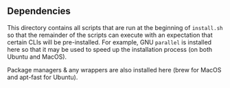 
## Dependencies

This directory contains all scripts that are run at the beginning of `install.sh` so that the remainder of the scripts can execute with an
expectation that certain CLIs will be pre-installed. For example, GNU `parallel` is installed here so that it may be used to speed up the
installation process (on both Ubuntu and MacOS).

Package managers & any wrappers are also installed here (brew for MacOS and apt-fast for Ubuntu).